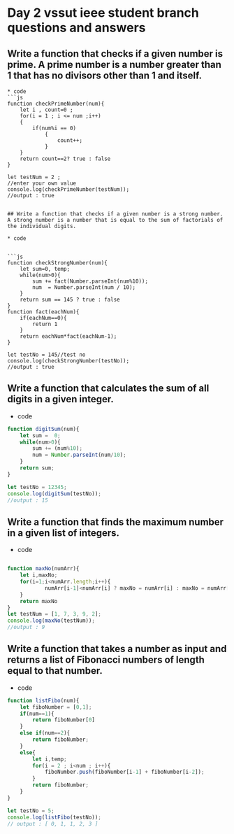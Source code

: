 # Day 2 vssut ieee student branch questions and answers 

## Write a function that checks if a given number is prime. A prime number is a number greater than 1 that has no divisors other than 1 and itself. 
    * code 
    ```js 
    function checkPrimeNumber(num){
        let i , count=0 ;
        for(i = 1 ; i <= num ;i++)        
        {
            if(num%i == 0)
                {
                    count++;
                }
        }
        return count==2? true : false
    }
    
    let testNum = 2 ; 
    //enter your own value 
    console.log(checkPrimeNumber(testNum)); 
    //output : true
```

## Write a function that checks if a given number is a strong number. A strong number is a number that is equal to the sum of factorials of the individual digits.

* code 
            
            
```js
function checkStrongNumber(num){
    let sum=0, temp;
    while(num>0){
        sum += fact(Number.parseInt(num%10));
        num  = Number.parseInt(num / 10);
    }
    return sum == 145 ? true : false
}
function fact(eachNum){
    if(eachNum==0){
        return 1
    }
    return eachNum*fact(eachNum-1);
}

let testNo = 145//test no
console.log(checkStrongNumber(testNo));
//output : true
```

## Write a function that calculates the sum of all digits in a given integer.

* code

```js
function digitSum(num){
    let sum =  0;
    while(num>0){
        sum += (num%10);
        num = Number.parseInt(num/10);
    }
    return sum;
}

let testNo = 12345;
console.log(digitSum(testNo));
//output : 15
```

## Write a function that finds the maximum number in a given list of integers.

* code

```js

function maxNo(numArr){
    let i,maxNo;
    for(i=1;i<numArr.length;i++){
            numArr[i-1]<numArr[i] ? maxNo = numArr[i] : maxNo = numArr[i-1];
    }
    return maxNo
}
let testNum = [1, 7, 3, 9, 2];
console.log(maxNo(testNum));
//output : 9

```

## Write a function that takes a number as input and returns a list of Fibonacci numbers of length equal to that number.  

* code 

```js
function listFibo(num){
    let fiboNumber = [0,1];
    if(num==1){
        return fiboNumber[0]
    }
    else if(num==2){
        return fiboNumber;
    }
    else{
        let i,temp;
        for(i = 2 ; i<num ; i++){
            fiboNumber.push(fiboNumber[i-1] + fiboNumber[i-2]);
        }
        return fiboNumber;
    }
}

let testNo = 5;
console.log(listFibo(testNo));
// output : [ 0, 1, 1, 2, 3 ]
```